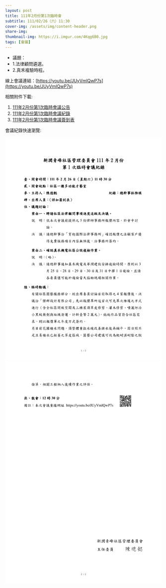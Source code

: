 ```yaml
---
layout: post
title: 111年2月份第1次臨時會
subtitle: 111/02/26（六）11:30
cover-img: /assets/img/content-header.png
share-img: 
thumbnail-img: https://i.imgur.com/4Kqg6B0.jpg
tags: [會議]
---
```


- 議題：
- 1.法律顧問遴選。
- 2.真禾複驗時程。

線上會議連結：[https://youtu.be/JUyVmlQwP7s](https://youtu.be/JUyVmlQwP7s)

相關附件下載:

1. [111年2月份第1次臨時會議公告](../assets/post/20220226/111年2月份第1次臨時會議公告.pdf)
2. [111年2月份第1次臨時會議紀錄](../assets/post/20220226/111年2月份第1次臨時會議紀錄.pdf)
3. [111年2月份第1次臨時會議簽到表](../assets/post/20220226/111年2月份第1次臨時會議簽到表.pdf)

會議紀錄快速瀏覽:

![](../assets/post/20220226/meeting-minutes-01.png)
![](../assets/post/20220226/meeting-minutes-02.png)